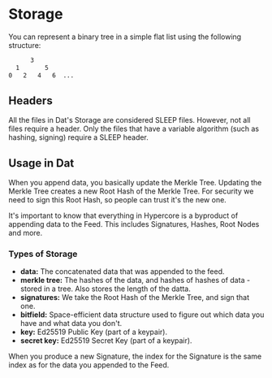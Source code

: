 # Storage
You can represent a binary tree in a simple flat list using the following
structure:

```txt
      3
  1       5
0   2   4   6  ...
```

## Headers
All the files in Dat's Storage are considered SLEEP files. However, not all
files require a header. Only the files that have a variable algorithm (such as
hashing, signing) require a SLEEP header.

## Usage in Dat
When you append data, you basically update the Merkle Tree. Updating the Merkle
Tree creates a new Root Hash of the Merkle Tree. For security we need to sign
this Root Hash, so people can trust it's the new one.

It's important to know that everything in Hypercore is a byproduct of appending
data to the Feed. This includes Signatures, Hashes, Root Nodes and more.

### Types of Storage

- __data:__ The concatenated data that was appended to the feed.
- __merkle tree:__ The hashes of the data, and hashes of hashes of data - stored
  in a tree. Also stores the length of the datta.
- __signatures:__ We take the Root Hash of the Merkle Tree, and sign that one.
- __bitfield:__ Space-efficient data structure used to figure out which data you
  have and what data you don't.
- __key:__ Ed25519 Public Key (part of a keypair).
- __secret key:__ Ed25519 Secret Key (part of a keypair).

When you produce a new Signature, the index for the Signature is the same index
as for the data you appended to the Feed.
